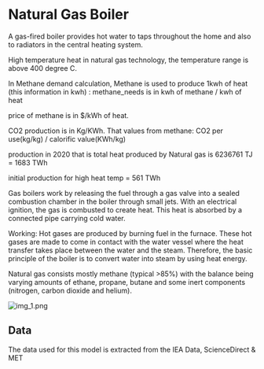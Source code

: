 # Natural Gas Boiler

A gas-fired boiler provides hot water to taps throughout the home and also to radiators in the central heating system.

High temperature heat in natural gas technology, the temperature range is above 400 degree C.

In Methane demand calculation, Methane is used to produce 1kwh of heat (this information in kwh) : methane_needs is in
kwh of methane / kwh of heat

price of methane is in $/kWh of heat.

CO2 production is in Kg/KWh. That values from methane: CO2 per use(kg/kg) / calorific value(KWh/kg)

production in 2020 that is total heat produced by Natural gas is 6236761 TJ = 1683 TWh

initial production for high heat temp = 561 TWh

Gas boilers work by releasing the fuel through a gas valve into a sealed combustion chamber in the boiler through small
jets. With an electrical ignition, the gas is combusted to create heat. This heat is absorbed by a connected pipe
carrying cold water.

Working:
Hot gases are produced by burning fuel in the furnace. These hot gases are made to come in contact with the water vessel
where the heat transfer takes place between the water and the steam. Therefore, the basic principle of the boiler is to
convert water into steam by using heat energy.

Natural gas consists mostly methane (typical >85%) with the balance being varying amounts of ethane, propane, butane and
some inert components (nitrogen, carbon dioxide and helium).

![img_1.png](img_1.png)

## Data

The data used for this model is extracted from the IEA Data, ScienceDirect & MET

[^1]: [How Does a Gas Boiler Work – always70wade & IEA](https://always70wade.com/b/what-is-a-boiler-how-does-it-work#:~:text=Gas%20boilers%20work%20by%20releasing,connected%20pipe%20carrying%20cold%20water)

[^2]: [Natural Gas Boiler Overview - ScienceDirect](https://www.sciencedirect.com/topics/engineering/natural-gas-boiler)

[^3]: [About Natural Gas Process](https://www.innovativecombustion.com/natural-gas-fired-boilers/)

[^4]: [Natural Gas Model - ScienceDirect](https://www.sciencedirect.com/topics/engineering/natural-gas)

[^5]: Methane demand, https://www.google.com/search?q=how+much+KWh+of+methane+required+in+natural+gas+boiler+to+produce+1KWh+of+heat&rlz=1C1UEAD_enIN1000IN1000&oq=how+much+KWh+of+methane+required+in+natural+gas+boiler+to+produce+1KWh+of+heat+&aqs=chrome..69i57.90503j0j7&sourceid=chrome&ie=UTF-8

[^6]: https://www.google.com/search?q=co2+captured+production+to+produce+heat+in+natural+gas+boiler&rlz=1C1UEAD_enIN1000IN1000&oq=co2+captured+production+to+produce+heat+in+natural+gas+boiler&aqs=chrome..69i57.37619j0j7&sourceid=chrome&ie=UTF-8

[^7]: co2 captured production, https://www.google.com/search?q=how+much+KWh+of+methane+required+in+natural+gas+boiler+to+produce+1KWh+of+heat&rlz=1C1UEAD_enIN1000IN1000&oq=how+much+KWh+of+methane+required+in+natural+gas+boiler+to+produce+1KWh+of+heat+&aqs=chrome..69i57.90503j0j7&sourceid=chrome&ie=UTF-8

[^8]: Initial production, https://www.iea.org/data-and-statistics/data-tools/energy-statistics-data-browser?country=WORLD&fuel=Electricity%20and%20heat&indicator=HeatGenByFuel

[^9]: https://www.google.com/search?q=TJ+to+TWh&rlz=1C1UEAD_enIN1000IN1000&oq=TJ+to+TWh&aqs=chrome..69i57.35591j0j7&sourceid=chrome&ie=UTF-8
